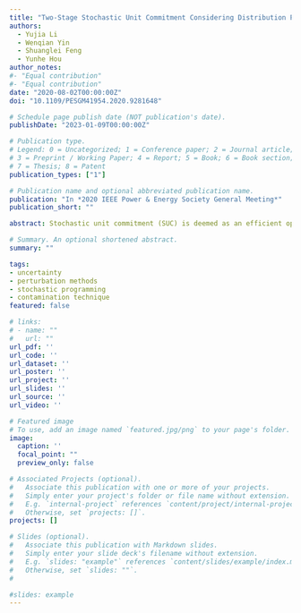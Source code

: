 ```yaml
---
title: "Two-Stage Stochastic Unit Commitment Considering Distribution Perturbation via Contamination Technique"
authors:
  - Yujia Li
  - Wenqian Yin
  - Shuanglei Feng
  - Yunhe Hou
author_notes:
#- "Equal contribution"
#- "Equal contribution"
date: "2020-08-02T00:00:00Z"
doi: "10.1109/PESGM41954.2020.9281648"

# Schedule page publish date (NOT publication's date).
publishDate: "2023-01-09T00:00:00Z"

# Publication type.
# Legend: 0 = Uncategorized; 1 = Conference paper; 2 = Journal article;
# 3 = Preprint / Working Paper; 4 = Report; 5 = Book; 6 = Book section;
# 7 = Thesis; 8 = Patent
publication_types: ["1"]

# Publication name and optional abbreviated publication name.
publication: "In *2020 IEEE Power & Energy Society General Meeting*"
publication_short: ""

abstract: Stochastic unit commitment (SUC) is deemed as an efficient operational strategy to tackle with the uncertainty in power system. However, in order to implement SUC, a predetermined probability distribution function (PDF) P or finite scenarios for uncertain parameters is often required, whose true pattern is hard to obtain in real world due to various misspecification. In this paper, contamination technique, by which continuous perturbations on P can be achieved, is introduced to study the stability and robustness of SUC with respect to P. We show that under certain conditions, analytical upper and lower bounds, i.e., contamination bounds for SUC can be constructed globally. Then, the proposed method is combined with a risk-based two-stage SUC, where wind penetration and demand response are considered. Numerical experiment on a modified IEEE 14-bus system is performed to test the feasibility and efficiency.

# Summary. An optional shortened abstract.
summary: ""

tags:
- uncertainty
- perturbation methods
- stochastic programming
- contamination technique
featured: false

# links:
# - name: ""
#   url: ""
url_pdf: ''
url_code: ''
url_dataset: ''
url_poster: ''
url_project: ''
url_slides: ''
url_source: ''
url_video: ''

# Featured image
# To use, add an image named `featured.jpg/png` to your page's folder. 
image:
  caption: ''
  focal_point: ""
  preview_only: false

# Associated Projects (optional).
#   Associate this publication with one or more of your projects.
#   Simply enter your project's folder or file name without extension.
#   E.g. `internal-project` references `content/project/internal-project/index.md`.
#   Otherwise, set `projects: []`.
projects: []

# Slides (optional).
#   Associate this publication with Markdown slides.
#   Simply enter your slide deck's filename without extension.
#   E.g. `slides: "example"` references `content/slides/example/index.md`.
#   Otherwise, set `slides: ""`.
#  

#slides: example
---
```



